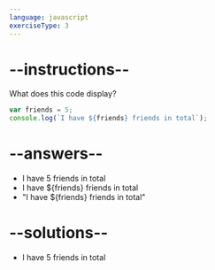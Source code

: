 ```yaml
---
language: javascript
exerciseType: 3
---
```


# --instructions--

What does this code display?
```javascript
var friends = 5;
console.log(`I have ${friends} friends in total`);
```

# --answers--

- I have 5 friends in total
- I have ${friends} friends in total
- "I have ${friends} friends in total"

# --solutions--

- I have 5 friends in total
